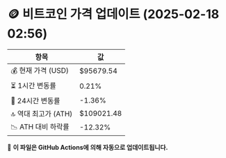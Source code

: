 # 🪙 비트코인 가격 업데이트 (2025-02-18 02:56)

| 항목                | 값 |
|--------------------|----------------|
| 💰 현재 가격 (USD) | $95679.54 |
| ⏳ 1시간 변동률    | 0.21% |
| 📆 24시간 변동률   | -1.36% |
| 🔝 역대 최고가 (ATH) | $109021.48 |
| 📉 ATH 대비 하락률 | -12.32% |

🔄 **이 파일은 GitHub Actions에 의해 자동으로 업데이트됩니다.**
